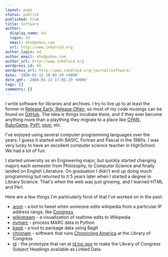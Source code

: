 ```yaml
---
layout: page
status: publish
published: true
title: Software
author:
  display_name: ed
  login: ed
  email: ehs@pobox.com
  url: http://www.inkdroid.org
author_login: ed
author_email: ehs@pobox.com
author_url: http://www.inkdroid.org
wordpress_id: 66
wordpress_url: http://www.inkdroid.org/journal/software/
date: '2006-01-12 10:05:29 +0000'
date_gmt: '2006-01-12 17:05:29 +0000'
tags: []
comments: []
---
```


I write software for libraries and archives. I try to live up to at least the
former in [Release Early, Release Often][Raymond], so most of my code musings 
can be found on [GitHub]. The idea is things incubate there, and if they ever 
become anything more than a plaything they migrate to a place like 
[CPAN], [RubyGems], [PyPI], [npm], etc.

I've enjoyed using several computer programming languages over the years. I
guess it started with BASIC, Fortran and Pascal in the 1980s. I was very lucky
to have an excellent computer science teacher in HighSchool. We had a lot of
fun. 

I started university as an Engineering major, but quickly started changing 
majors each semester from Philosophy, to Computer Science and finally landed 
on English Literature. On graduation I didn't end up doing much programming 
but returned to it 5 years later when I started a degree in Library Science. 
That's when the web was just growing, and I learned HTML and Perl.

Here are a few things I'm particularly fond of that I've worked on in the past:

* [anon] - a bot to tweet when someone edits wikipedia from a particular IP 
  address range, like [Congress]
* [wikistream] - a visualization of realtime edits to Wikipedia
* [pymarc] - process MARC data in Python
* [bagit] - a tool to package data using BagIt
* [chronam] - software that runs [Chronicling America] at the Library of 
  Congress
* [id] - the prototype that ran at [id.loc.gov] to make the Library of Congress
  Subject Headings available as Linked Data.

[Raymond]: http://www.catb.org/~esr/writings/cathedral-bazaar/cathedral-bazaar/ar01s04.html
[GitHub]: https://github.com/edsu
[CPAN]: http://cpan.org
[RubyGems]: https://rubygems.org/
[PyPI]: https://python.org/pypi
[npm]: https://www.npmjs.com/
[anon]: https://github.com/edsu/anon
[Congress]: https://twitter.com/congressedits
[wikistream]: http://wikistream.wmflabs.org
[pymarc]: https://github.com/edsu/pymarc
[bagit]: https://github.com/libraryofcongress/bagit-python
[chronam]: https://github.com/libraryofcongress/chronam
[Chronicling America]: http://chroniclingamerica.loc.go
[id]: https://github.com/edsu/id
[id.loc.gov]: http://id.loc.gov/
